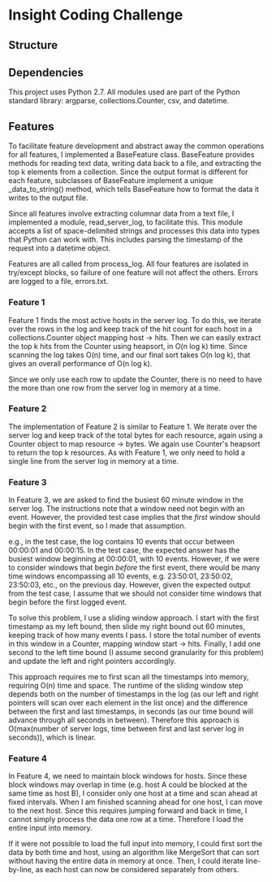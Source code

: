# Insight Coding Challenge

## Structure

## Dependencies

This project uses Python 2.7. All modules used are part of the Python standard library: argparse, collections.Counter, csv, and datetime.

## Features

To facilitate feature development and abstract away the common operations for all features, I implemented a BaseFeature class. BaseFeature provides methods for reading text data, writing data back to a file, and extracting the top k elements from a collection. Since the output format is different for each feature, subclasses of BaseFeature implement a unique _data_to_string() method, which tells BaseFeature how to format the data it writes to the output file.

Since all features involve extracting columnar data from a text file, I implemented a module, read_server_log, to facilitate this. This module accepts a list of space-delimited strings and processes this data into types that Python can work with. This includes parsing the timestamp of the request into a datetime object.

Features are all called from process_log. All four features are isolated in try/except blocks, so failure of one feature will not affect the others. Errors are logged to a file, errors.txt.

### Feature 1

Feature 1 finds the most active hosts in the server log. To do this, we iterate over the rows in the log and keep track of the hit count for each host in a collections.Counter object mapping host -> hits. Then we can easily extract the top k hits from the Counter using heapsort, in O(n log k) time. Since scanning the log takes O(n) time, and our final sort takes O(n log k), that gives an overall performance of O(n log k).

Since we only use each row to update the Counter, there is no need to have the more than one row from the server log in memory at a time.

### Feature 2

The implementation of Feature 2 is similar to Feature 1. We iterate over the server log and keep track of the total bytes for each resource, again using a Counter object to map resource -> bytes. We again use Counter's heapsort to return the top k resources. As with Feature 1, we only need to hold a single line from the server log in memory at a time.

### Feature 3

In Feature 3, we are asked to find the busiest 60 minute window in the server log. The instructions note that a window need not begin with an event. However, the provided test case implies that the *first* window should begin with the first event, so I made that assumption.

e.g., in the test case, the log contains 10 events that occur between 00:00:01 and 00:00:15. In the test case, the expected answer has the busiest window beginning at 00:00:01, with 10 events. However, if we were to consider windows that begin *before* the first event, there would be many time windows encompassing all 10 events, e.g. 23:50:01, 23:50:02, 23:50:03, etc., on the previous day. However, given the expected output from the test case, I assume that we should not consider time windows that begin before the first logged event.

To solve this problem, I use a sliding window approach. I start with the first timestamp as my left bound, then slide my right bound out 60 minutes, keeping track of how many events I pass. I store the total number of events in this window in a Counter, mapping window start -> hits. Finally, I add one second to the left time bound (I assume second granularity for this problem) and update the left and right pointers accordingly.

This approach requires me to first scan all the timestamps into memory, requiring O(n) time and space. The runtime of the sliding window step depends both on the number of timestamps in the log (as our left and right pointers will scan over each element in the list once) and the difference between the first and last timestamps, in seconds (as our time bound will advance through all seconds in between). Therefore this approach is O(max(number of server logs, time between first and last server log in seconds)), which is linear.

### Feature 4

In Feature 4, we need to maintain block windows for hosts. Since these block windows may overlap in time (e.g. host A could be blocked at the same time as host B), I consider only one host at a time and scan ahead at fixed intervals. When I am finished scanning ahead for one host, I can move to the next host. Since this requires jumping forward and back in time, I cannot simply process the data one row at a time. Therefore I load the entire input into memory.

If it were not possible to load the full input into memory, I could first sort the data by both time and host, using an algorithm like MergeSort that can sort without having the entire data in memory at once. Then, I could iterate line-by-line, as each host can now be considered separately from others.
